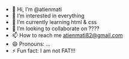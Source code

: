 - 👋 Hi, I’m @atienmati
- 👀 I’m interested in everything
- 🌱 I’m currently learning html & css
- 💞️ I’m looking to collaborate on ????
- 📫 How to reach me atienmati82@gmail.com
- 😄 Pronouns: ...
- ⚡ Fun fact: I am not FAT!!!

<!---
atienmati/atienmati is a ✨ special ✨ repository because its `README.md` (this file) appears on your GitHub profile.
You can click the Preview link to take a look at your changes.
--->
